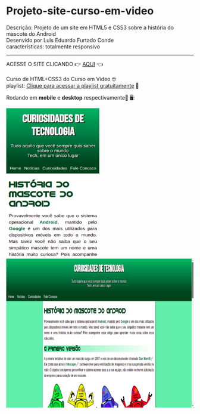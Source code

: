 # Projeto-site-curso-em-video
 Descrição: Projeto de um site em HTML5 e CSS3 sobre a história do mascote do Android <br>Desenvido por Luis Eduardo Furtado Conde<br>características: totalmente responsivo
 
 <hr>
 ACESSE O SITE CLICANDO 👉 <a target="_blank" rel="external" href="https://github.com/The-Programador/Projeto-site-curso-em-video">AQUI</a> 👈
 <br>
 <br>
 Curso de HTML+CSS3 do Curso em Video 🤓 <br>
 playlist: <a href="https://www.youtube.com/playlist?list=PLHz_AreHm4dlUpEXkY1AyVLQGcpSgVF8s">Clique para acessar a playlist gratuitamente</a> 🔗
 
 Rodando em <strong>mobile</strong> e <strong>desktop</strong> respectivamente:iphone: 🖥️:
 
 <img src="https://github.com/The-Programador/Projeto-site-curso-em-video/blob/main/images-readme/print-mobile-site.png" alt="print de site mobile" width="250px"  height="400px"> <img src="https://github.com/The-Programador/Projeto-site-curso-em-video/blob/main/images-readme/print-site.png" alt="print de site desktop"  width="520px" height="400px">
